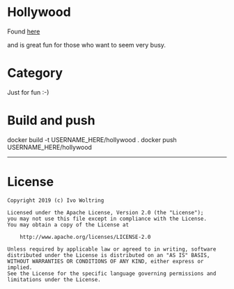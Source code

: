 # Hollywood

Found [here](http://blog.dustinkirkland.com/2014/12/hollywood-technodrama.html)

and is great fun for those who want to seem very busy.

# Category

Just for fun :-)

# Build and push

docker build -t USERNAME_HERE/hollywood .
docker push USERNAME_HERE/hollywood

---
# License

    Copyright 2019 (c) Ivo Woltring

    Licensed under the Apache License, Version 2.0 (the "License");
    you may not use this file except in compliance with the License.
    You may obtain a copy of the License at

        http://www.apache.org/licenses/LICENSE-2.0

    Unless required by applicable law or agreed to in writing, software
    distributed under the License is distributed on an "AS IS" BASIS,
    WITHOUT WARRANTIES OR CONDITIONS OF ANY KIND, either express or implied.
    See the License for the specific language governing permissions and
    limitations under the License.

